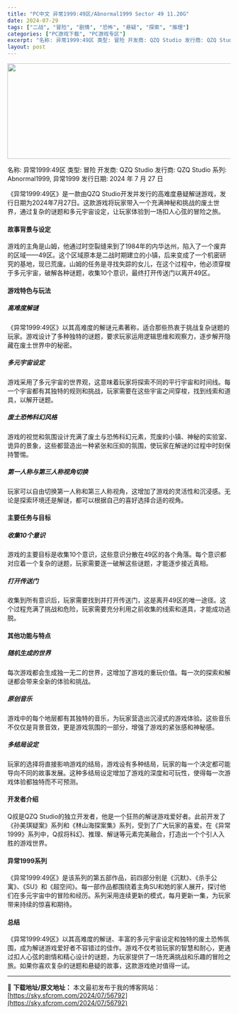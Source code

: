 ```yaml
---
title: "PC中文 异常1999:49区/Abnormal1999 Sector 49 11.20G"
date: 2024-07-29
tags: ["二战", "冒险", "剧情", "恐怖", "悬疑", "探索", "推理"]
categories: ["PC游戏下载", "PC游戏专区"]
excerpt: "名称: 异常1999:49区 类型: 冒险 开发商: QZQ Studio 发行商: QZQ Studio 系列: Abnormal1999, 异常1999 发行日期: 2024 年 7 月 27 日 《异常1999:49区》是一款由QZQ Studio开发并发行的高难度悬疑解谜游戏，发行日期为20&hellip;"
layout: post
---
```


<img class="aligncenter size-full wp-image-56793" src="https://sky.sfcrom.com/wp-content/uploads/2024/07/2024072901345966.webp" alt="" width="660" height="215" />

名称: 异常1999:49区
类型: 冒险
开发商: QZQ Studio
发行商: QZQ Studio
系列: Abnormal1999, 异常1999
发行日期: 2024 年 7 月 27 日

《异常1999:49区》是一款由QZQ Studio开发并发行的高难度悬疑解谜游戏，发行日期为2024年7月27日。这款游戏将玩家带入一个充满神秘和挑战的废土世界，通过复杂的谜题和多元宇宙设定，让玩家体验到一场扣人心弦的冒险之旅。
<h4>故事背景与设定</h4>
游戏的主角是山姆，他通过时空裂缝来到了1984年的内华达州，陷入了一个废弃的区域——49区。这个区域原本是二战时期建立的小镇，后来变成了一个机密研究的基地，现已荒废。山姆的任务是寻找失踪的女儿，在这个过程中，他必须穿梭于多元宇宙，破解各种谜题，收集10个意识，最终打开传送门以离开49区。
<h4>游戏特色与玩法</h4>
<h5>高难度解谜</h5>
《异常1999:49区》以其高难度的解谜元素著称，适合那些热衷于挑战复杂谜题的玩家。游戏设计了多种独特的谜题，要求玩家运用逻辑思维和观察力，逐步解开隐藏在废土世界中的秘密。
<h5>多元宇宙设定</h5>
游戏采用了多元宇宙的世界观，这意味着玩家将探索不同的平行宇宙和时间线。每一个宇宙都有其独特的规则和挑战，玩家需要在这些宇宙之间穿梭，找到线索和道具，以解开谜题。
<h5>废土恐怖科幻风格</h5>
游戏的视觉和氛围设计充满了废土与恐怖科幻元素，荒废的小镇、神秘的实验室、诡异的景象，这些都营造出一种紧张和压抑的氛围，使玩家在解谜的过程中时刻保持警惕。
<h5>第一人称与第三人称视角切换</h5>
玩家可以自由切换第一人称和第三人称视角，这增加了游戏的灵活性和沉浸感。无论是探索环境还是解谜，都可以根据自己的喜好选择合适的视角。
<h4>主要任务与目标</h4>
<h5>收集10个意识</h5>
游戏的主要目标是收集10个意识，这些意识分散在49区的各个角落。每个意识都对应着一个复杂的谜题，玩家需要逐一破解这些谜题，才能逐步接近真相。
<h5>打开传送门</h5>
收集到所有意识后，玩家需要找到并打开传送门，这是离开49区的唯一途径。这个过程充满了挑战和危险，玩家需要充分利用之前收集的线索和道具，才能成功逃脱。
<h4>其他功能与特点</h4>
<h5>随机生成的世界</h5>
每次游戏都会生成独一无二的世界，这增加了游戏的重玩价值。每一次的探索和解谜都会带来全新的体验和挑战。
<h5>原创音乐</h5>
游戏中的每个地层都有其独特的音乐，为玩家营造出沉浸式的游戏体验。这些音乐不仅仅是背景音效，更是游戏氛围的一部分，增强了游戏的紧张感和神秘感。
<h5>多结局设定</h5>
玩家的选择将直接影响游戏的结局，游戏设有多种结局，玩家的每一个决定都可能导向不同的故事发展。这种多结局设定增加了游戏的深度和可玩性，使得每一次游戏体验都独特而不可预测。
<h4>开发者介绍</h4>
Q叔是QZQ Studio的独立开发者，他是一个狂热的解谜游戏爱好者。此前开发了《孙美琪疑案》系列和《林山海探案集》系列，受到了广大玩家的喜爱。在《异常1999》系列中，Q叔将科幻、推理、解谜等元素完美融合，打造出一个个引人入胜的游戏世界。
<h4>异常1999系列</h4>
《异常1999:49区》是该系列的第五部作品，前四部分别是《沉默》、《杀手公寓》、《SU》和《超空间》。每一部作品都围绕着主角SU和她的家人展开，探讨他们在多元宇宙中的冒险和经历。系列采用连续更新的模式，每月更新一集，为玩家带来持续的惊喜和期待。
<h4>总结</h4>
《异常1999:49区》以其高难度的解谜、丰富的多元宇宙设定和独特的废土恐怖氛围，成为解谜游戏爱好者不容错过的佳作。游戏不仅考验玩家的智慧和耐心，更通过扣人心弦的剧情和精心设计的谜题，为玩家提供了一场充满挑战和乐趣的冒险之旅。如果你喜欢复杂的谜题和悬疑的故事，这款游戏绝对值得一试。

---
📖 **下载地址/原文地址：** 本文最初发布于我的博客网站：[https://sky.sfcrom.com/2024/07/56792](https://sky.sfcrom.com/2024/07/56792)
